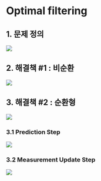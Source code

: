 # Optimal filtering

## 1. 문제 정의 

![](https://i.imgur.com/H8A2TYE.png)

## 2. 해결책 #1 : 비순환

![](https://i.imgur.com/KSsNwki.png)

## 3. 해결책 #2 : 순환형 

![](https://i.imgur.com/NEabQgt.png)


### 3.1 Prediction Step 

![](https://i.imgur.com/QmFAvB5.png)



### 3.2 Measurement Update Step 


![](https://i.imgur.com/3GHIPXC.png)

